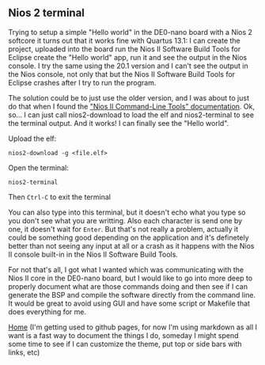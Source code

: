 ## Nios 2 terminal
Trying to setup a simple "Hello world" in the DE0-nano board with a Nios 2 softcore it turns out that it works fine with
Quartus 13.1: I can create the project, uploaded into the board run the Nios II Software Build Tools for Eclipse create
the "Hello world" app, run it and see the output in the Nios console. I try the same using the 20.1 version and I can't
see the output in the Nios console, not only that but the Nios II Software Build Tools for Eclipse crashes after I try to
run the program.

The solution could be to just use the older version, and I was about to just do that when I found the ["Nios II
Command-Line Tools" documentation](!https://www.intel.com/content/dam/www/programmable/us/en/pdfs/literature/hb/nios2/edh_ed51004.pdf).
Ok, so... I can just call nios2-download to load the elf and nios2-terminal to see the terminal output. And it works!
I can finally see the "Hello world".

Upload the elf:

    nios2-download -g <file.elf>

Open the terminal:

    nios2-terminal

Then `Ctrl-C` to exit the terminal

You can also type into this terminal, but it doesn't echo what you type so you don't see what you are writting. Also each
character is send one by one, it doesn't wait for `Enter`. But that's not really a problem, actually it could be
something good depending on the application and it's definetely better than not seeing any input at all or a crash as 
it happens with the Nios II console built-in in the Nios II Software Build Tools.

For not that's all, I got what I wanted which was communicating with the Nios II core in the DE0-nano board,
but I would like to go into more deep to properly document what are those commands doing and then see if
I can generate the BSP and compile the software directly from the command line.
It would be great to avoid using GUI and have some script or Makefile that does everything for me.

[Home](index.md)
(I'm getting used to github pages, for now I'm using markdown as all I want is a fast way to document the things I do,
someday I might spend some time to see if I can customize the theme, put top or side bars with links, etc)
